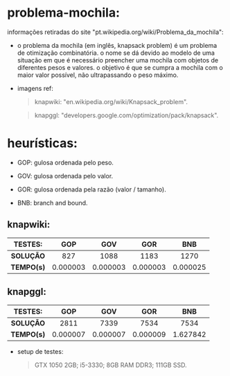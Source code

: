 # problema-mochila:

informações retiradas do site "pt.wikipedia.org/wiki/Problema_da_mochila":

- o problema da mochila (em inglês, knapsack problem) é um problema de otimização combinatória. o nome se dá devido ao modelo de uma situação em que é necessário preencher uma mochila com objetos de diferentes pesos e valores. o objetivo é que se cumpra a mochila com o maior valor possível, não ultrapassando o peso máximo.

- imagens ref:

  > knapwiki: "en.wikipedia.org/wiki/Knapsack_problem".

  > knapggl: "developers.google.com/optimization/pack/knapsack".

# heurísticas:

- GOP: gulosa ordenada pelo peso.

- GOV: gulosa ordenada pelo valor.

- GOR: gulosa ordenada pela razão (valor / tamanho).

- BNB: branch and bound.

## knapwiki:

| TESTES: | GOP | GOV | GOR | BNB |
|:------------:|:----------:|:--------:|:---------:|:---------:|
| **SOLUÇÃO**  | 827       | 1088      | 1183      | 1270      |
| **TEMPO(s)** | 0.000003  | 0.000003  | 0.000003  | 0.000025  |

## knapggl:

| TESTES: | GOP | GOV | GOR | BNB |
|:------------:|:---------:|:---------:|:---------:|:---------:|
| **SOLUÇÃO**  | 2811      | 7339      | 7534      | 7534      |
| **TEMPO(s)** | 0.000007  | 0.000007  | 0.000009  | 1.627842  |

- setup de testes:

  > GTX 1050 2GB; i5-3330; 8GB RAM DDR3; 111GB SSD.
  
